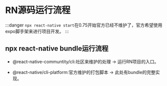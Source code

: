 # RN源码运行流程

:::danger
`npx react-native start`在0.75开始官方已经不维护了，官方希望使用expo脚手架来进行项目开发。
:::

## npx react-native bundle运行流程

-   @react-native-communtity/cli:社区来维护的处理 -> 运行RN项目的入口。

-   @react-native/cli-platform:官方维护的打包脚本 -> 此处有bundle的完整实现。
